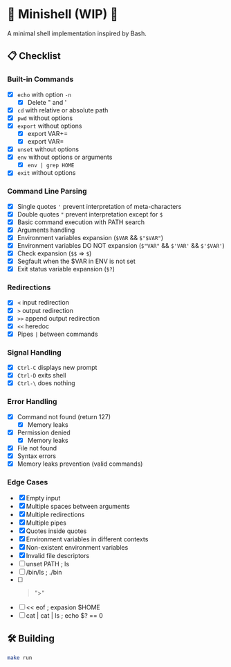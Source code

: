 # 🚧  Minishell (WIP) 🚧

A minimal shell implementation inspired by Bash.

## 📋 Checklist

### Built-in Commands
- [x] `echo` with option `-n`
  - [x] Delete " and '
- [x] `cd` with relative or absolute path
- [x] `pwd` without options
- [x] `export` without options
  - [x] export VAR+=
  - [x] export VAR=
- [x] `unset` without options
- [x] `env` without options or arguments
  - [x] `env | grep HOME`
- [x] `exit` without options

### Command Line Parsing
- [x] Single quotes `'` prevent interpretation of meta-characters
- [x] Double quotes `"` prevent interpretation except for `$`
- [x] Basic command execution with PATH search
- [x] Arguments handling
- [x] Environment variables expansion (`$VAR` && `$"$VAR"`)
- [x] Environment variables DO NOT expansion (`$"VAR"` && `$'VAR'` && `$'$VAR'`)
- [x] Check expansion (`$$` => `$`)
- [x] Segfault when the $VAR in ENV is not set
- [x] Exit status variable expansion (`$?`)

### Redirections
- [x] `<` input redirection
- [x] `>` output redirection
- [x] `>>` append output redirection
- [x] `<<` heredoc
- [x] Pipes `|` between commands

### Signal Handling
- [x] `Ctrl-C` displays new prompt
- [x] `Ctrl-D` exits shell
- [x] `Ctrl-\` does nothing

### Error Handling
- [x] Command not found (return 127)
  - [x] Memory leaks
- [x] Permission denied
  - [x] Memory leaks
- [x] File not found
- [x] Syntax errors
- [x] Memory leaks prevention (valid commands)

### Edge Cases
- [x] Empty input
- [x] Multiple spaces between arguments
- [x] Multiple redirections
- [x] Multiple pipes
- [x] Quotes inside quotes
- [x] Environment variables in different contexts
- [x] Non-existent environment variables
- [x] Invalid file descriptors
- [ ] unset PATH ; ls
- [ ] /bin/ls ; ./bin
- [ ] > ">"
- [ ] << eof ; expasion $HOME
- [ ] cat | cat | ls ; echo $? == 0

## 🛠️ Building

```bash
make run
```
